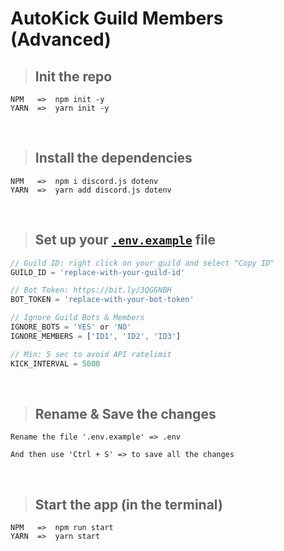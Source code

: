 # AutoKick Guild Members (Advanced)

> ## Init the repo
```
NPM   =>  npm init -y
YARN  =>  yarn init -y
```
<br>

> ## Install the dependencies
```
NPM   =>  npm i discord.js dotenv
YARN  =>  yarn add discord.js dotenv
```
<br>

> ## Set up your [`.env.example`](https://github.com/bemiux/autokick-guild-members/blob/main/.env.example) file
```ts
// Guild ID: right click on your guild and select "Copy ID"
GUILD_ID = 'replace-with-your-guild-id'

// Bot Token: https://bit.ly/3QGGNBH
BOT_TOKEN = 'replace-with-your-bot-token'

// Ignore Guild Bots & Members
IGNORE_BOTS = 'YES' or 'NO'
IGNORE_MEMBERS = ['ID1', 'ID2', 'ID3']

// Min: 5 sec to avoid API ratelimit
KICK_INTERVAL = 5000
```
<br>

> ## Rename & Save the changes
```
Rename the file '.env.example' => .env

And then use 'Ctrl + S' => to save all the changes
```
<br>

> ## Start the app (in the terminal)
```
NPM   =>  npm run start
YARN  =>  yarn start
```